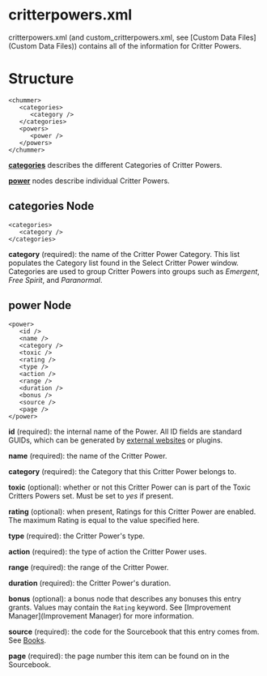 # critterpowers.xml

critterpowers.xml (and custom_critterpowers.xml, see [Custom Data Files](Custom Data Files)) contains all of the information for Critter Powers.

# Structure
    <chummer>
       <categories>
          <category />
       </categories>
       <powers>
          <power />
       </powers>
    </chummer>
[**categories**](#categories "categories") describes the different Categories of Critter Powers.

[**power**](#power "power") nodes describe individual Critter Powers.

## <a id="categories"></a>categories Node
    <categories>
       <category />
    </categories>
**category** (required): the name of the Critter Power Category. This list populates the Category list found in the Select Critter Power window. Categories are used to group Critter Powers into groups such as _Emergent_, _Free Spirit_, and _Paranormal_.

## <a id="power"></a>power Node
    <power>
       <id />
       <name />
       <category />
       <toxic />
       <rating />
       <type />
       <action />
       <range />
       <duration />
       <bonus />
       <source />
       <page />
    </power>

**id** (required): the internal name of the Power. All ID fields are standard GUIDs, which can be generated by [external websites](www.guidgenerator.com) or plugins.

**name** (required): the name of the Critter Power.

**category** (required): the Category that this Critter Power belongs to.

**toxic** (optional): whether or not this Critter Power can is part of the Toxic Critters Powers set. Must be set to _yes_ if present.

**rating** (optional): when present, Ratings for this Critter Power are enabled. The maximum Rating is equal to the value specified here.

**type** (required): the Critter Power's type.

**action** (required): the type of action the Critter Power uses.

**range** (required): the range of the Critter Power.

**duration** (required): the Critter Power's duration.

**bonus** (optional): a bonus node that describes any bonuses this entry grants. Values may contain the `Rating` keyword. See [Improvement Manager](Improvement Manager) for more information.

**source** (required): the code for the Sourcebook that this entry comes from. See [Books](Books "books.xml").

**page** (required): the page number this item can be found on in the Sourcebook.